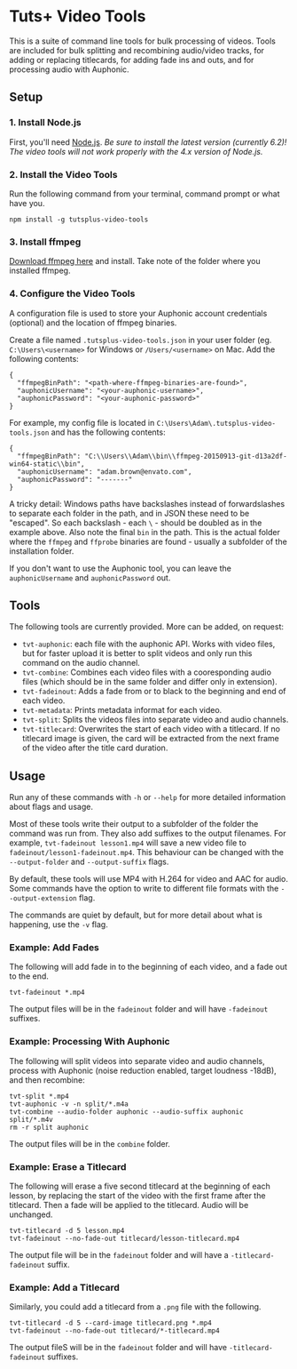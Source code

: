 # Tuts+ Video Tools

This is a suite of command line tools for bulk processing of videos. Tools are included for bulk splitting and recombining audio/video tracks, for adding or replacing titlecards, for adding fade ins and outs, and for processing audio with Auphonic.

## Setup

### 1. Install Node.js

First, you'll need [Node.js](https://nodejs.org/en/). _Be sure to install the latest version (currently 6.2)! The video tools will not work properly with the 4.x version of Node.js._

### 2. Install the Video Tools

Run the following command from your terminal, command prompt or what have you.

    npm install -g tutsplus-video-tools

### 3. Install ffmpeg

[Download ffmpeg here](https://ffmpeg.org/download.html) and install. Take note of the folder where you installed ffmpeg.

### 4. Configure the Video Tools

A configuration file is used to store your Auphonic account credentials (optional) and the location of ffmpeg binaries. 

Create a file named `.tutsplus-video-tools.json` in your user folder (eg. `C:\Users\<username>` for Windows or `/Users/<username>` on Mac. Add the following contents:

    {
      "ffmpegBinPath": "<path-where-ffmpeg-binaries-are-found>",
      "auphonicUsername": "<your-auphonic-username>",
      "auphonicPassword": "<your-auphonic-password>"
    }

For example, my config file is located in `C:\Users\Adam\.tutsplus-video-tools.json` and has the following contents:

    {
      "ffmpegBinPath": "C:\\Users\\Adam\\bin\\ffmpeg-20150913-git-d13a2df-win64-static\\bin",
      "auphonicUsername": "adam.brown@envato.com",
      "auphonicPassword": "-------"
    }

A tricky detail: Windows paths have backslashes instead of forwardslashes to separate each folder in the path, and in JSON these need to be "escaped". So each backslash - each `\` - should be doubled as in the example above. Also note the final `bin` in the path. This is the actual folder where the `ffmpeg` and `ffprobe` binaries are found - usually a subfolder of the installation folder.

If you don't want to use the Auphonic tool, you can leave the `auphonicUsername` and `auphonicPassword` out.



## Tools

The following tools are currently provided. More can be added, on request:

 - `tvt-auphonic`:  each file with the auphonic API. Works with video files, but for faster upload it is better to split videos and only run this command on the audio channel.
 - `tvt-combine`: Combines each video files with a cooresponding audio files (which should be in the same folder and differ only in extension).
 - `tvt-fadeinout`: Adds a fade from or to black to the beginning and end of each video.
 - `tvt-metadata`: Prints metadata informat for each video.
 - `tvt-split`: Splits the videos files into separate video and audio channels.
 - `tvt-titlecard`: Overwrites the start of each video with a titlecard. If no titlecard image is given, the card will be extracted from the next frame of the video after the title card duration.


## Usage

Run any of these commands with `-h` or `--help` for more detailed information about flags and usage.

Most of these tools write their output to a subfolder of the folder the command was run from. They also add suffixes to the output filenames. For example, `tvt-fadeinout lesson1.mp4` will save a new video file to `fadeinout/lesson1-fadeinout.mp4`. This behaviour can be changed with the `--output-folder` and `--output-suffix` flags.

By default, these tools will use MP4 with H.264 for video and AAC for audio. Some commands have the option to write to different file formats with the `--output-extension` flag.

The commands are quiet by default, but for more detail about what is happening, use the `-v` flag.


### Example: Add Fades

The following will add fade in to the beginning of each video, and a fade out to the end.

    tvt-fadeinout *.mp4

The output files will be in the `fadeinout` folder and will have `-fadeinout` suffixes.

### Example: Processing With Auphonic

The following will split videos into separate video and audio channels, process with Auphonic (noise reduction enabled, target loudness -18dB), and then recombine:

    tvt-split *.mp4
    tvt-auphonic -v -n split/*.m4a
    tvt-combine --audio-folder auphonic --audio-suffix auphonic split/*.m4v
    rm -r split auphonic

The output files will be in the `combine` folder.

### Example: Erase a Titlecard

The following will erase a five second titlecard at the beginning of each lesson, by replacing the start of the video with the first frame after the titlecard. Then a fade will be applied to the titlecard. Audio will be unchanged.

    tvt-titlecard -d 5 lesson.mp4
    tvt-fadeinout --no-fade-out titlecard/lesson-titlecard.mp4

The output file will be in the `fadeinout` folder and will have a `-titlecard-fadeinout` suffix.


### Example: Add a Titlecard

Similarly, you could add a titlecard from a `.png` file with the following.

    tvt-titlecard -d 5 --card-image titlecard.png *.mp4
    tvt-fadeinout --no-fade-out titlecard/*-titlecard.mp4

The output fileS will be in the `fadeinout` folder and will have `-titlecard-fadeinout` suffixes.
